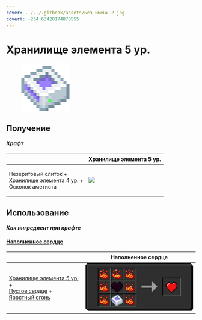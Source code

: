 ```yaml
---
cover: ../../.gitbook/assets/Без имени-2.jpg
coverY: -234.63428174878555
---
```


# Хранилище элемента 5 ур.

<figure><img src="../../.gitbook/assets/item_storage_cell_256k_128.png" alt=""><figcaption></figcaption></figure>

## Получение

#### _Крафт_

| ㅤ                                                                                                                    | Хранилище элемента 5 ур.                                 |
| -------------------------------------------------------------------------------------------------------------------- | -------------------------------------------------------- |
| <p>Незеритовый слиток +<br><a href="item_storage_cell_64k.md">Хранилище элемента 4 ур.</a> +<br>Осколок аметиста</p> | ![](../../.gitbook/assets/item\_storage\_cell\_256k.png) |

## Использование

#### _Как ингредиент при крафте_

#### [Наполненное сердце](heart.md)

| ㅤ                                                                                                                                                                      | Наполненное сердце                   |
| ---------------------------------------------------------------------------------------------------------------------------------------------------------------------- | ------------------------------------ |
| <p><a href="item_storage_cell_256k.md">Хранилище элемента 5 ур.</a> +<br><a href="heart_empty.md">Пустое сердце</a> +<br><a href="fury_fire.md">Яростный огонь</a></p> | ![](../../.gitbook/assets/heart.png) |

